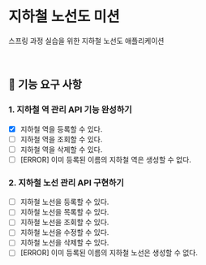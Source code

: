 # 지하철 노선도 미션
스프링 과정 실습을 위한 지하철 노선도 애플리케이션

<br>

## 🚀 기능 요구 사항

### 1. 지하철 역 관리 API 기능 완성하기
- [x] 지하철 역을 등록할 수 있다.
- [ ] 지하철 역을 조회할 수 있다.
- [ ] 지하철 역을 삭제할 수 있다.
- [ ] [ERROR] 이미 등록된 이름의 지하철 역은 생성할 수 없다.

### 2. 지하철 노선 관리 API 구현하기
- [ ] 지하철 노선을 등록할 수 있다.
- [ ] 지하철 노선을 목록할 수 있다.
- [ ] 지하철 노선을 조회할 수 있다.
- [ ] 지하철 노선을 수정할 수 있다.
- [ ] 지하철 노선을 삭제할 수 있다.
- [ ] [ERROR] 이미 등록된 이름의 지하철 노선은 생성할 수 없다.
